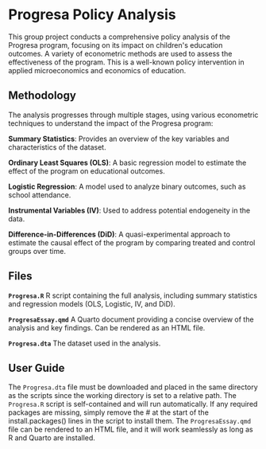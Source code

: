 # Progresa Policy Analysis  

This group project conducts a comprehensive policy analysis of the Progresa program, focusing on its impact on children's education outcomes. A variety of econometric methods are used to assess the effectiveness of the program. This is a well-known policy intervention in applied microeconomics and economics of education.

## Methodology

The analysis progresses through multiple stages, using various econometric techniques to understand the impact of the Progresa program:

**Summary Statistics**: Provides an overview of the key variables and characteristics of the dataset.

**Ordinary Least Squares (OLS)**: A basic regression model to estimate the effect of the program on educational outcomes.

**Logistic Regression**: A model used to analyze binary outcomes, such as school attendance.

**Instrumental Variables (IV)**: Used to address potential endogeneity in the data.

**Difference-in-Differences (DiD)**: A quasi-experimental approach to estimate the causal effect of the program by comparing treated and control groups over time.

## Files

**`Progresa.R`** R script containing the full analysis, including summary statistics and regression models (OLS, Logistic, IV, and DiD).

**`ProgresaEssay.qmd`** A Quarto document providing a concise overview of the analysis and key findings. Can be rendered as an HTML file.

**`Progresa.dta`** The dataset used in the analysis.

## User Guide

The `Progresa.dta` file must be downloaded and placed in the same directory as the scripts since the working directory is set to a relative path. The `Progresa.R` script is self-contained and will run automatically. If any required packages are missing, simply remove the # at the start of the install.packages() lines in the script to install them. The `ProgresaEssay.qmd` file can be rendered to an HTML file, and it will work seamlessly as long as R and Quarto are installed.

